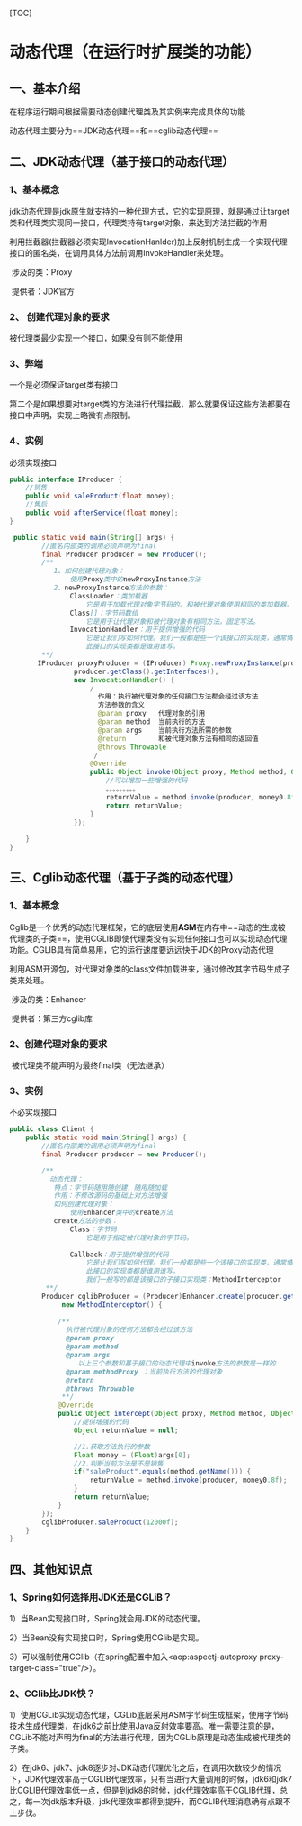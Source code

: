 [TOC]



# 动态代理（在运行时扩展类的功能）

## 一、基本介绍

在程序运行期间根据需要动态创建代理类及其实例来完成具体的功能

动态代理主要分为==JDK动态代理==和==cglib动态代理==



## 二、JDK动态代理（基于接口的动态代理）

### 1、基本概念

jdk动态代理是jdk原生就支持的一种代理方式，它的实现原理，就是通过让target类和代理类实现同一接口，代理类持有target对象，来达到方法拦截的作用

利用拦截器(拦截器必须实现InvocationHanlder)加上反射机制生成一个实现代理接口的匿名类，在调用具体方法前调用InvokeHandler来处理。

​     涉及的类：Proxy

​     提供者：JDK官方

### 2、  创建代理对象的要求

   被代理类最少实现一个接口，如果没有则不能使用

### 3、弊端

一个是必须保证target类有接口

第二个是如果想要对target类的方法进行代理拦截，那么就要保证这些方法都要在接口中声明，实现上略微有点限制。

### 4、实例

必须实现接口

```Java
public interface IProducer {
    //销售
    public void saleProduct(float money);
    //售后
    public void afterService(float money);
}
```

```Java
 public static void main(String[] args) {
        //匿名内部类的调用必须声明为final
        final Producer producer = new Producer();
        /**
           1、如何创建代理对象：
               使用Proxy类中的newProxyInstance方法
           2、newProxyInstance方法的参数：
               ClassLoader：类加载器
                   它是用于加载代理对象字节码的。和被代理对象使用相同的类加载器。固定写法。
               Class[]：字节码数组
                   它是用于让代理对象和被代理对象有相同方法。固定写法。
               InvocationHandler：用于提供增强的代码
                   它是让我们写如何代理。我们一般都是些一个该接口的实现类，通常情况下都是匿名内部类，但不是必须的。
                   此接口的实现类都是谁用谁写。
        **/
       IProducer proxyProducer = (IProducer) Proxy.newProxyInstance(producer.getClass().getClassLoader(),
                producer.getClass().getInterfaces(),
                new InvocationHandler() {
                    /
                      作用：执行被代理对象的任何接口方法都会经过该方法
                      方法参数的含义
                      @param proxy   代理对象的引用
                      @param method  当前执行的方法
                      @param args    当前执行方法所需的参数
                      @return        和被代理对象方法有相同的返回值
                      @throws Throwable
                     /
                    @Override
                    public Object invoke(Object proxy, Method method, Object[] args) throws Throwable {
                        //可以增加一些增强的代码
                        。。。。。。。。。
                        returnValue = method.invoke(producer, money0.8f);
                        return returnValue;
                    }
                });
        
    }
}
```



## 三、Cglib动态代理（基于子类的动态代理）

### 1、基本概念

Cglib是一个优秀的动态代理框架，它的底层使用**ASM**在内存中==动态的生成被代理类的子类==，使用CGLIB即使代理类没有实现任何接口也可以实现动态代理功能。CGLIB具有简单易用，它的运行速度要远远快于JDK的Proxy动态代理

利用ASM开源包，对代理对象类的class文件加载进来，通过修改其字节码生成子类来处理。

​      涉及的类：Enhancer

​	 提供者：第三方cglib库



### 2、创建代理对象的要求

​         被代理类不能声明为最终final类（无法继承）



### 3、实例

不必实现接口

```java
public class Client {
    public static void main(String[] args) {
        //匿名内部类的调用必须声明为final
        final Producer producer = new Producer();

        /**
          动态代理：
           特点：字节码随用随创建，随用随加载
           作用：不修改源码的基础上对方法增强   
           如何创建代理对象：
               使用Enhancer类中的create方法
           create方法的参数：
               Class：字节码
                   它是用于指定被代理对象的字节码。
         
               Callback：用于提供增强的代码
                   它是让我们写如何代理。我们一般都是些一个该接口的实现类，通常情况下都是匿名内部类，但不是必须的。
                   此接口的实现类都是谁用谁写。
                   我们一般写的都是该接口的子接口实现类：MethodInterceptor
         **/
        Producer cglibProducer = (Producer)Enhancer.create(producer.getClass(),
             new MethodInterceptor() {
                 
            /**
              执行被代理对象的任何方法都会经过该方法
              @param proxy
              @param method
              @param args
                 以上三个参数和基于接口的动态代理中invoke方法的参数是一样的
              @param methodProxy ：当前执行方法的代理对象
              @return
              @throws Throwable
             **/
            @Override
            public Object intercept(Object proxy, Method method, Object[] args, MethodProxy methodProxy) throws Throwable {
                //提供增强的代码
                Object returnValue = null;

                //1.获取方法执行的参数
                Float money = (Float)args[0];
                //2.判断当前方法是不是销售
                if("saleProduct".equals(method.getName())) {
                    returnValue = method.invoke(producer, money0.8f);
                }
                return returnValue;
            }
        });
        cglibProducer.saleProduct(12000f);
    }
}
```





## 四、其他知识点

### 1、Spring如何选择用JDK还是CGLiB？

1）当Bean实现接口时，Spring就会用JDK的动态代理。

2）当Bean没有实现接口时，Spring使用CGlib是实现。

3）可以强制使用CGlib（在spring配置中加入<aop:aspectj-autoproxy proxy-target-class="true"/>）。



### 2、CGlib比JDK快？

1）使用CGLib实现动态代理，CGLib底层采用ASM字节码生成框架，使用字节码技术生成代理类，在jdk6之前比使用Java反射效率要高。唯一需要注意的是，CGLib不能对声明为final的方法进行代理，因为CGLib原理是动态生成被代理类的子类。

2）在jdk6、jdk7、jdk8逐步对JDK动态代理优化之后，在调用次数较少的情况下，JDK代理效率高于CGLIB代理效率，只有当进行大量调用的时候，jdk6和jdk7比CGLIB代理效率低一点，但是到jdk8的时候，jdk代理效率高于CGLIB代理，总之，每一次jdk版本升级，jdk代理效率都得到提升，而CGLIB代理消息确有点跟不上步伐。



















